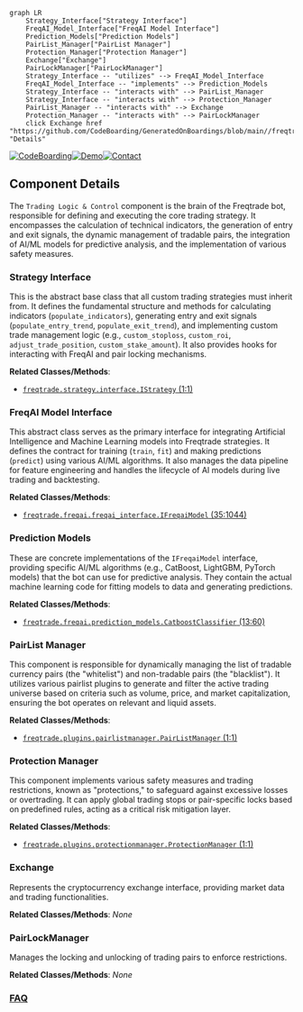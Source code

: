 ```mermaid
graph LR
    Strategy_Interface["Strategy Interface"]
    FreqAI_Model_Interface["FreqAI Model Interface"]
    Prediction_Models["Prediction Models"]
    PairList_Manager["PairList Manager"]
    Protection_Manager["Protection Manager"]
    Exchange["Exchange"]
    PairLockManager["PairLockManager"]
    Strategy_Interface -- "utilizes" --> FreqAI_Model_Interface
    FreqAI_Model_Interface -- "implements" --> Prediction_Models
    Strategy_Interface -- "interacts with" --> PairList_Manager
    Strategy_Interface -- "interacts with" --> Protection_Manager
    PairList_Manager -- "interacts with" --> Exchange
    Protection_Manager -- "interacts with" --> PairLockManager
    click Exchange href "https://github.com/CodeBoarding/GeneratedOnBoardings/blob/main//freqtrade/Exchange.md" "Details"
```
[![CodeBoarding](https://img.shields.io/badge/Generated%20by-CodeBoarding-9cf?style=flat-square)](https://github.com/CodeBoarding/CodeBoarding)[![Demo](https://img.shields.io/badge/Try%20our-Demo-blue?style=flat-square)](https://www.codeboarding.org/demo)[![Contact](https://img.shields.io/badge/Contact%20us%20-%20contact@codeboarding.org-lightgrey?style=flat-square)](mailto:contact@codeboarding.org)

## Component Details

The `Trading Logic & Control` component is the brain of the Freqtrade bot, responsible for defining and executing the core trading strategy. It encompasses the calculation of technical indicators, the generation of entry and exit signals, the dynamic management of tradable pairs, the integration of AI/ML models for predictive analysis, and the implementation of various safety measures.

### Strategy Interface
This is the abstract base class that all custom trading strategies must inherit from. It defines the fundamental structure and methods for calculating indicators (`populate_indicators`), generating entry and exit signals (`populate_entry_trend`, `populate_exit_trend`), and implementing custom trade management logic (e.g., `custom_stoploss`, `custom_roi`, `adjust_trade_position`, `custom_stake_amount`). It also provides hooks for interacting with FreqAI and pair locking mechanisms.


**Related Classes/Methods**:

- <a href="https://github.com/freqtrade/freqtrade/blob/master/freqtrade/strategy/interface.py#L1-L1" target="_blank" rel="noopener noreferrer">`freqtrade.strategy.interface.IStrategy` (1:1)</a>


### FreqAI Model Interface
This abstract class serves as the primary interface for integrating Artificial Intelligence and Machine Learning models into Freqtrade strategies. It defines the contract for training (`train`, `fit`) and making predictions (`predict`) using various AI/ML algorithms. It also manages the data pipeline for feature engineering and handles the lifecycle of AI models during live trading and backtesting.


**Related Classes/Methods**:

- <a href="https://github.com/freqtrade/freqtrade/blob/master/freqtrade/freqai/freqai_interface.py#L35-L1044" target="_blank" rel="noopener noreferrer">`freqtrade.freqai.freqai_interface.IFreqaiModel` (35:1044)</a>


### Prediction Models
These are concrete implementations of the `IFreqaiModel` interface, providing specific AI/ML algorithms (e.g., CatBoost, LightGBM, PyTorch models) that the bot can use for predictive analysis. They contain the actual machine learning code for fitting models to data and generating predictions.


**Related Classes/Methods**:

- <a href="https://github.com/freqtrade/freqtrade/blob/master/freqtrade/freqai/prediction_models/CatboostClassifier.py#L13-L60" target="_blank" rel="noopener noreferrer">`freqtrade.freqai.prediction_models.CatboostClassifier` (13:60)</a>


### PairList Manager
This component is responsible for dynamically managing the list of tradable currency pairs (the "whitelist") and non-tradable pairs (the "blacklist"). It utilizes various pairlist plugins to generate and filter the active trading universe based on criteria such as volume, price, and market capitalization, ensuring the bot operates on relevant and liquid assets.


**Related Classes/Methods**:

- <a href="https://github.com/freqtrade/freqtrade/blob/master/freqtrade/plugins/pairlistmanager.py#L1-L1" target="_blank" rel="noopener noreferrer">`freqtrade.plugins.pairlistmanager.PairListManager` (1:1)</a>


### Protection Manager
This component implements various safety measures and trading restrictions, known as "protections," to safeguard against excessive losses or overtrading. It can apply global trading stops or pair-specific locks based on predefined rules, acting as a critical risk mitigation layer.


**Related Classes/Methods**:

- <a href="https://github.com/freqtrade/freqtrade/blob/master/freqtrade/plugins/protectionmanager.py#L1-L1" target="_blank" rel="noopener noreferrer">`freqtrade.plugins.protectionmanager.ProtectionManager` (1:1)</a>


### Exchange
Represents the cryptocurrency exchange interface, providing market data and trading functionalities.


**Related Classes/Methods**: _None_

### PairLockManager
Manages the locking and unlocking of trading pairs to enforce restrictions.


**Related Classes/Methods**: _None_



### [FAQ](https://github.com/CodeBoarding/GeneratedOnBoardings/tree/main?tab=readme-ov-file#faq)